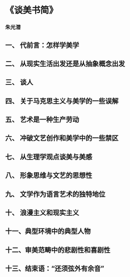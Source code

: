 # 《谈美书简》

### 朱光潜

## 一、  代前言：怎样学美学  

## 二、  从现实生活出发还是从抽象概念出发  

## 三、  谈人  

## 四、  关于马克思主义与美学的一些误解

## 五、  艺术是一种生产劳动

## 六、  冲破文艺创作和美学中的一些禁区

## 七、  从生理学观点谈美与美感

## 八、  形象思维与文艺的思想性

## 九、  文学作为语言艺术的独特地位

## 十、  浪漫主义和现实主义

## 十一、典型环境中的典型人物

## 十二、审美范畴中的悲剧性和喜剧性

## 十三、结束语：“还须弦外有余音”
